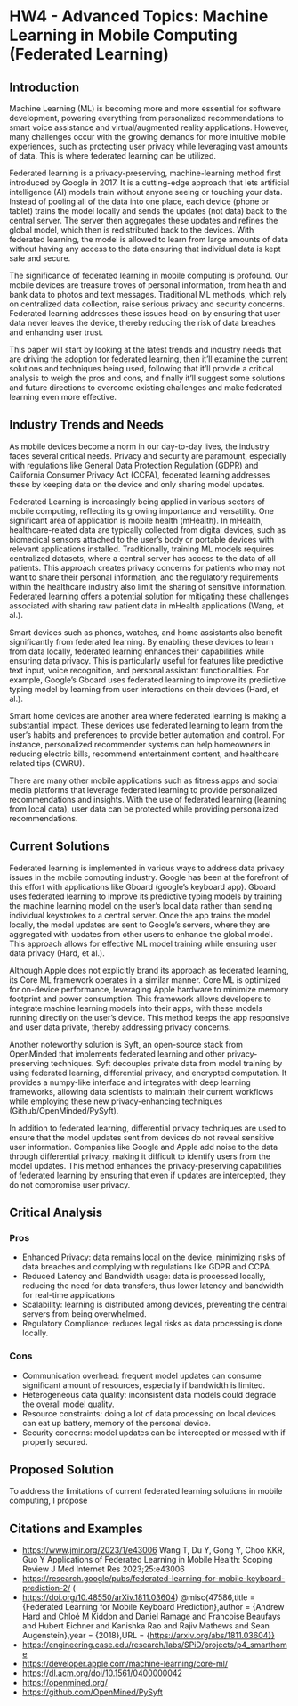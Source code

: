 # HW4 - Advanced Topics: Machine Learning in Mobile Computing (Federated Learning)

## Introduction
Machine Learning (ML) is becoming more and more essential for software development, powering everything from personalized recommendations to smart voice assistance and virtual/augmented reality applications. However, many challenges occur with the growing demands for more intuitive mobile experiences, such as protecting user privacy while leveraging vast amounts of data. This is where federated learning can be utilized. 

Federated learning is a privacy-preserving, machine-learning method first introduced by Google in 2017. It is a cutting-edge approach that lets artificial intelligence (AI) models train without anyone seeing or touching your data. Instead of pooling all of the data into one place, each device (phone or tablet) trains the model locally and sends the updates (not data) back to the central server. The server then aggregates these updates and refines the global model, which then is redistributed back to the devices. With federated learning, the model is allowed to learn from large amounts of data without having any access to the data ensuring that individual data is kept safe and secure.

The significance of federated learning in mobile computing is profound. Our mobile devices are treasure troves of personal information, from health and bank data to photos and text messages. Traditional ML methods, which rely on centralized data collection, raise serious privacy and security concerns. Federated learning addresses these issues head-on by ensuring that user data never leaves the device, thereby reducing the risk of data breaches and enhancing user trust. 

This paper will start by looking at the latest trends and industry needs that are driving the adoption for federated learning, then it’ll examine the current solutions and techniques being used, following that it’ll provide a critical analysis to weigh the pros and cons, and finally it’ll suggest some solutions and future directions to overcome existing challenges and make federated learning even more effective. 

## Industry Trends and Needs
As mobile devices become a norm in our day-to-day lives, the industry faces several critical needs. Privacy and security are paramount, especially with regulations like General Data Protection Regulation (GDPR) and California Consumer Privacy Act (CCPA), federated learning addresses these by keeping data on the device and only sharing model updates. 

Federated Learning is increasingly being applied in various sectors of mobile computing, reflecting its growing importance and versatility. One significant area of application is mobile health (mHealth). In mHealth, healthcare-related data are typically collected from digital devices, such as biomedical sensors attached to the user’s body or portable devices with relevant applications installed. Traditionally, training ML models requires centralized datasets, where a central server has access to the data of all patients. This approach creates privacy concerns for patients who may not want to share their personal information, and the regulatory requirements within the healthcare industry also limit the sharing of sensitive information. Federated learning offers a potential solution for mitigating these challenges associated with sharing raw patient data in mHealth applications (Wang, et al.).

Smart devices such as phones, watches, and home assistants also benefit significantly from federated learning. By enabling these devices to learn from data locally, federated learning enhances their capabilities while ensuring data privacy. This is particularly useful for features like predictive text input, voice recognition, and personal assistant functionalities. For example, Google’s Gboard uses federated learning to improve its predictive typing model by learning from user interactions on their devices (Hard, et al.). 

Smart home devices are another area where federated learning is making a substantial impact. These devices use federated learning to learn from the user’s habits and preferences to provide better automation and control. For instance, personalized recommender systems can help homeowners in reducing electric bills, recommend entertainment content, and healthcare related tips (CWRU). 

There are many other mobile applications such as fitness apps and social media platforms that leverage federated learning to provide personalized recommendations and insights. With the use of federated learning (learning from local data), user data can be protected while providing personalized recommendations. 

## Current Solutions
Federated learning is implemented in various ways to address data privacy issues in the mobile computing industry. Google has been at the forefront of this effort with applications like Gboard (google’s keyboard app). Gboard uses federated learning to improve its predictive typing models by training the machine learning model on the user’s local data rather than sending individual keystrokes to a central server. Once the app trains the model locally, the model updates are sent to Google’s servers, where they are aggregated with updates from other users to enhance the global model. This approach allows for effective ML model training while ensuring user data privacy (Hard, et al.).

Although Apple does not explicitly brand its approach as federated learning, its Core ML framework operates in a similar manner. Core ML is optimized for on-device performance, leveraging Apple hardware to minimize memory footprint and power consumption. This framework allows developers to integrate machine learning models into their apps, with these models running directly on the user’s device. This method keeps the app responsive and user data private, thereby addressing privacy concerns. 

Another noteworthy solution is Syft, an open-source stack from OpenMinded that implements federated learning and other privacy-preserving techniques. Syft decouples private data from model training by using federated learning, differential privacy, and encrypted computation. It provides a numpy-like interface and integrates with deep learning frameworks, allowing data scientists to maintain their current workflows while employing these new privacy-enhancing techniques (Github/OpenMinded/PySyft). 

In addition to federated learning, differential privacy techniques are used to ensure that the model updates sent from devices do not reveal sensitive user information. Companies like Google and Apple add noise to the data through differential privacy, making it difficult to identify users from the model updates. This method enhances the privacy-preserving capabilities of federated learning by ensuring that even if updates are intercepted, they do not compromise user privacy. 

## Critical Analysis
### Pros
- Enhanced Privacy: data remains local on the device, minimizing risks of data breaches and complying with regulations like GDPR and CCPA.
- Reduced Latency and Bandwidth usage: data is processed locally, reducing the need for data transfers, thus lower latency and bandwidth for real-time applications
- Scalability: learning is distributed among devices, preventing the central servers from being overwhelmed.
- Regulatory Compliance: reduces legal risks as data processing is done locally.
### Cons 
- Communication overhead: frequent model updates can consume significant amount of resources, especially if bandwidth is limited.
- Heterogeneous data quality: inconsistent data models could degrade the overall model quality.
- Resource constraints: doing a lot of data processing on local devices can eat up battery, memory of the personal device.
- Security concerns: model updates can be intercepted or messed with if properly secured.

## Proposed Solution
To address the limitations of current federated learning solutions in mobile computing, I propose 

## Citations and Examples

- https://www.jmir.org/2023/1/e43006 Wang T, Du Y, Gong Y, Choo KKR, Guo Y Applications of Federated Learning in Mobile Health: Scoping Review J Med Internet Res 2023;25:e43006
- https://research.google/pubs/federated-learning-for-mobile-keyboard-prediction-2/ (
- https://doi.org/10.48550/arXiv.1811.03604) @misc{47586,title	= {Federated Learning for Mobile Keyboard Prediction},author	= {Andrew Hard and Chloé M Kiddon and Daniel Ramage and Francoise Beaufays and Hubert Eichner and Kanishka Rao and Rajiv Mathews and Sean Augenstein},year	= {2018},URL	= {https://arxiv.org/abs/1811.03604}}
- https://engineering.case.edu/research/labs/SPiD/projects/p4_smarthome
- https://developer.apple.com/machine-learning/core-ml/
- https://dl.acm.org/doi/10.1561/0400000042
- https://openmined.org/
- https://github.com/OpenMined/PySyft

